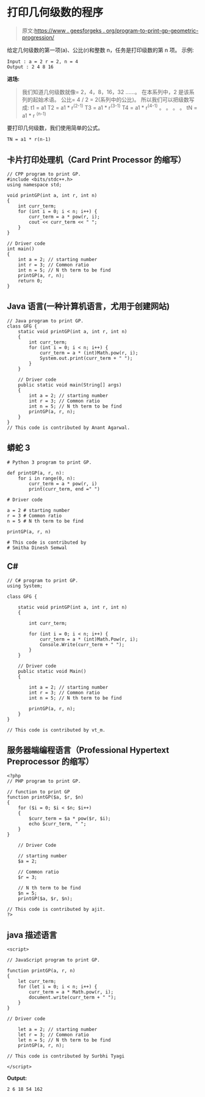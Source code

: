# 打印几何级数的程序

> 原文:[https://www . geesforgeks . org/program-to-print-gp-geometric-progression/](https://www.geeksforgeeks.org/program-to-print-gp-geometric-progression/)

给定几何级数的第一项(a)、公比(r)和整数 n，任务是打印级数的第 n 项。
示例:

```
Input : a = 2 r = 2, n = 4
Output : 2 4 8 16
```

**进场:**

> 我们知道几何级数就像= 2，4，8，16，32 ……。
> 在本系列中，2 是该系列的起始术语。
> 公比= 4 / 2 = 2(系列中的公比)。
> 所以我们可以把级数写成:
> t1 = a1
> T2 = a1 * r<sup>(2-1)</sup>
> T3 = a1 * r<sup>(3-1)</sup>
> T4 = a1 * r<sup>(4-1)</sup>
> 。
> 。
> 。
> 。
> tN = a1 * r <sup>(n-1)</sup>

要打印几何级数，我们使用简单的公式。

```
TN = a1 * r(n-1)
```

## 卡片打印处理机（Card Print Processor 的缩写）

```
// CPP program to print GP.
#include <bits/stdc++.h>
using namespace std;

void printGP(int a, int r, int n)
{
    int curr_term;
    for (int i = 0; i < n; i++) {
        curr_term = a * pow(r, i);
        cout << curr_term << " ";
    }
}

// Driver code
int main()
{
    int a = 2; // starting number
    int r = 3; // Common ratio
    int n = 5; // N th term to be find
    printGP(a, r, n);
    return 0;
}
```

## Java 语言(一种计算机语言，尤用于创建网站)

```
// Java program to print GP.
class GFG {
    static void printGP(int a, int r, int n)
    {
        int curr_term;
        for (int i = 0; i < n; i++) {
            curr_term = a * (int)Math.pow(r, i);
            System.out.print(curr_term + " ");
        }
    }

    // Driver code
    public static void main(String[] args)
    {
        int a = 2; // starting number
        int r = 3; // Common ratio
        int n = 5; // N th term to be find
        printGP(a, r, n);
    }
}
// This code is contributed by Anant Agarwal.
```

## 蟒蛇 3

```
# Python 3 program to print GP.

def printGP(a, r, n):
    for i in range(0, n):
        curr_term = a * pow(r, i)
        print(curr_term, end =" ")

# Driver code

a = 2 # starting number
r = 3 # Common ratio
n = 5 # N th term to be find

printGP(a, r, n)

# This code is contributed by
# Smitha Dinesh Semwal
```

## C#

```
// C# program to print GP.
using System;

class GFG {

    static void printGP(int a, int r, int n)
    {

        int curr_term;

        for (int i = 0; i < n; i++) {
            curr_term = a * (int)Math.Pow(r, i);
            Console.Write(curr_term + " ");
        }
    }

    // Driver code
    public static void Main()
    {

        int a = 2; // starting number
        int r = 3; // Common ratio
        int n = 5; // N th term to be find

        printGP(a, r, n);
    }
}

// This code is contributed by vt_m.
```

## 服务器端编程语言（Professional Hypertext Preprocessor 的缩写）

```
<?php
// PHP program to print GP.

// function to print GP
function printGP($a, $r, $n)
{
    for ($i = 0; $i < $n; $i++)
    {
        $curr_term = $a * pow($r, $i);
        echo $curr_term, " ";
    }
}

    // Driver Code

    // starting number
    $a = 2;

    // Common ratio
    $r = 3;

    // N th term to be find
    $n = 5;
    printGP($a, $r, $n);

// This code is contributed by ajit.
?>
```

## java 描述语言

```
<script>

// JavaScript program to print GP.

function printGP(a, r, n)
{
    let curr_term;
    for (let i = 0; i < n; i++) {
        curr_term = a * Math.pow(r, i);
        document.write(curr_term + " ");
    }
}

// Driver code

    let a = 2; // starting number
    let r = 3; // Common ratio
    let n = 5; // N th term to be find
    printGP(a, r, n);

// This code is contributed by Surbhi Tyagi

</script>
```

**Output:** 

```
2 6 18 54 162
```